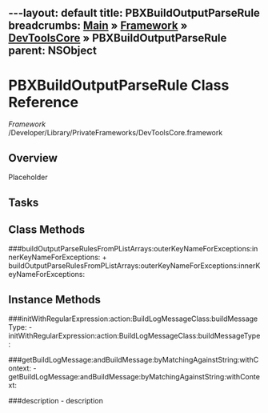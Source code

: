 ---layout: default
title: PBXBuildOutputParseRule
breadcrumbs: <a href="/index.html">Main</a> &raquo; <a href="/Frameworks.html">Framework</a> &raquo; <a href="/Frameworks/DevToolsCore.html">DevToolsCore</a> &raquo; PBXBuildOutputParseRule
parent: NSObject 
---
# PBXBuildOutputParseRule Class Reference

*Framework* /Developer/Library/PrivateFrameworks/DevToolsCore.framework

## Overview

Placeholder

## Tasks

## Class Methods

<a name="+buildOutputParseRulesFromPListArrays:outerKeyNameForExceptions:innerKeyNameForExceptions:"></a>
###buildOutputParseRulesFromPListArrays:outerKeyNameForExceptions:innerKeyNameForExceptions:
    + buildOutputParseRulesFromPListArrays:outerKeyNameForExceptions:innerKeyNameForExceptions:

## Instance Methods

<a name="-initWithRegularExpression:action:BuildLogMessageClass:buildMessageType:"></a>
###initWithRegularExpression:action:BuildLogMessageClass:buildMessageType:
    - initWithRegularExpression:action:BuildLogMessageClass:buildMessageType:

<a name="-getBuildLogMessage:andBuildMessage:byMatchingAgainstString:withContext:"></a>
###getBuildLogMessage:andBuildMessage:byMatchingAgainstString:withContext:
    - getBuildLogMessage:andBuildMessage:byMatchingAgainstString:withContext:

<a name="-description"></a>
###description
    - description

